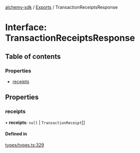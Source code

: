 [alchemy-sdk](../README.md) / [Exports](../modules.md) / TransactionReceiptsResponse

# Interface: TransactionReceiptsResponse

## Table of contents

### Properties

- [receipts](TransactionReceiptsResponse.md#receipts)

## Properties

### receipts

• **receipts**: ``null`` \| `TransactionReceipt`[]

#### Defined in

[types/types.ts:329](https://github.com/alchemyplatform/alchemy-sdk-js/blob/9f71253/src/types/types.ts#L329)
